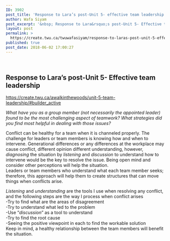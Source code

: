```yaml
---
ID: 3902
post_title: 'Response to Lara’s post-Unit 5- effective team leadership'
author: Wafa Siyam
post_excerpt: '&nbsp; Response to Lara&rsquo;s post-Unit 5- Effective team leadership https://create.twu.ca/awalkinthewoods/unit-5-team-leadership/#builder_active What have you as a group member (not necessarily the appointed leader) found to be the most challenging aspect of teamwork? What strategies did you find most helpful in dealing with those issues? Conflict can be healthy for a team when it is channeled properly. &hellip; <p><a href="https://create.twu.ca/twuwafasiyam/response-to-laras-post-unit-5-effective-team-leadership/">Continue reading<span> "Response to Lara&rsquo;s post-Unit 5- effective team leadership"</span></a></p>'
layout: post
permalink: >
  https://create.twu.ca/twuwafasiyam/response-to-laras-post-unit-5-effective-team-leadership/
published: true
post_date: 2018-06-02 17:00:27
---
```

<p>&nbsp;</p>
<h2><strong>Response to Lara’s post-Unit 5- Effective team leadership</strong></h2>
<p><u>https://create.twu.ca/awalkinthewoods/unit-5-team-leadership/#builder_active </u></p>
<p><em>What have you as a group member (not necessarily the appointed leader) found to be the most challenging aspect of teamwork? What strategies did you find most helpful in dealing with those issues?</em></p>
<p>Conflict can be healthy for a team when it is channeled properly. The challenge for leaders or team members is knowing how and when to intervene. Generational differences or any differences at the workplace may cause conflict, different opinion different understanding, however, <em>diagnosing</em> the situation by<em> listening</em> and <em>discussion</em> to understand how to intervene would be the key to resolve the issue. Being open mind and consider other perceptions will help the situation.<br />
Leaders or team members who understand what each team member seeks; therefore, this approach will help them to create structures that can move things when conflicts arise.</p>
<p><em>Listening</em> and <em>understanding</em> are the tools I use when resolving any conflict, and the following steps are the way I process when conflict arises<br />
-Try to find what are the areas of disagreement<br />
-Try to understand what led to the problem<br />
-Use “<em>discussion</em>” as a tool to understand<br />
-Try to find the root cause<br />
-Seeing the positive viewpoint in each to find the workable solution<br />
Keep in mind, a healthy relationship between the team members will benefit the situation.</p>